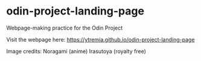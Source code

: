 # odin-project-landing-page
Webpage-making practice for the Odin Project

Visit the webpage here: https://ytremia.github.io/odin-project-landing-page

Image credits:
Noragami (anime)
Irasutoya (royalty free)